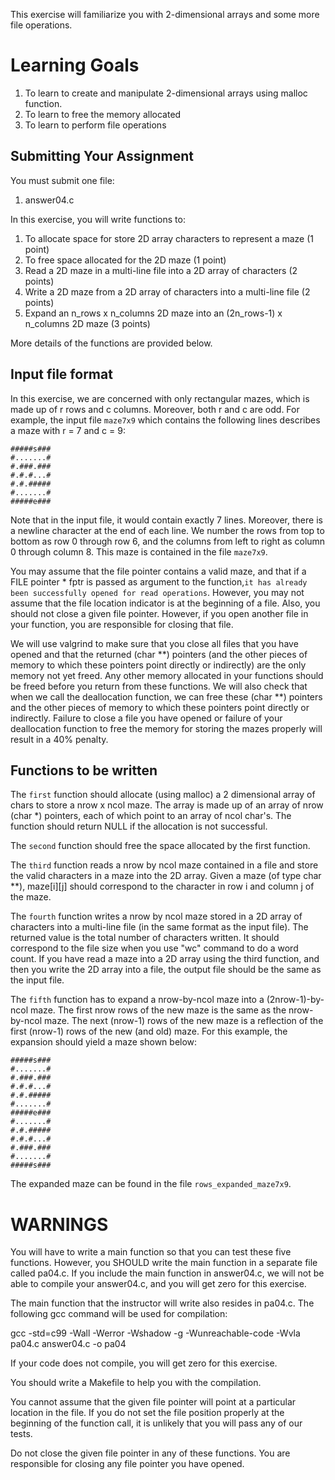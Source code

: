 This exercise will familiarize you with 2-dimensional arrays and
some more file operations.

# Learning Goals

1. To learn to create and manipulate 2-dimensional arrays using 
malloc function.
2. To learn to free the memory allocated
3. To learn to perform file operations

## Submitting Your Assignment 

You must submit one file:

1. answer04.c

In this exercise, you will write functions to:

1. To allocate space for store 2D array characters to represent a maze 
(1 point)
2. To free space allocated for the 2D maze (1 point)
3. Read a 2D maze in a multi-line file into a 2D array of characters (2 points)
4. Write a 2D maze from a 2D array of characters into a multi-line file (2 points)
5. Expand an n_rows x n_columns 2D maze into an (2n_rows-1) x n_columns 2D maze (3 points)

More details of the functions are provided below.

## Input file format 

In this exercise, we are concerned with only rectangular mazes,
which is made up of r rows and c columns.  Moreover, both r and c are
odd.  For example, the input file `maze7x9` which contains the following lines 
describes a maze with r = 7 and c = 9:

```
#####s###
#.......#
#.###.###
#.#.#...#
#.#.#####
#.......#
#####e###
```

Note that in the input file, it would contain exactly 7 lines.
Moreover, there is a newline character at the end of each line.
We number the rows from top to bottom as row 0 through row 6,
and the columns from left to right as column 0 through column 8.
This maze is contained in the file `maze7x9`.

You may assume that the file pointer contains a valid maze,
and that if a FILE pointer * fptr is passed as argument to the function,`it has already been successfully opened for read operations`. 
However, you may not assume that the file location indicator
is at the beginning of a file.  Also, you should not close a given
file pointer.  However, if you open another file in your function, you 
are responsible for closing that file.

We will use valgrind to make sure that you close all files
that you have opened and that the returned (char **) pointers (and the
other pieces of memory to which these pointers point directly or indirectly) 
are the only memory not yet freed.  Any other memory allocated in your
functions should be freed before you return from these functions.  We will 
also check that when we call the deallocation function, we can free 
these (char **) pointers and the other pieces of memory to which these 
pointers point directly or indirectly.  Failure to close a file you have opened
or failure of your deallocation function to free the memory for storing the 
mazes properly will result in a 40% penalty.

## Functions to be written 

The `first` function should allocate (using malloc) a 2 dimensional array 
of chars to store a nrow x ncol maze.  The array is made up of an array of
nrow (char *) pointers, each of which point to an array of 
ncol char's.   The function should return NULL if the allocation
is not successful.

The `second` function should free the space allocated by the first function.

The `third` function reads a nrow by ncol maze contained in a file and store
the valid characters in a maze into the 2D array.  Given a maze (of type 
char **), maze[i][j] should correspond to the character in row i and column
j of the maze.

The `fourth` function writes a nrow by ncol maze stored in a 2D array of
characters into a multi-line file (in the same format as the input file).
The returned value is the total number of characters written.  It should
correspond to the file size when you use "wc" command to do a word count.
If you have read a maze into a 2D array using the third function, and then
you write the 2D array into a file, the output file should be the same as
the input file.

The `fifth` function has to expand a nrow-by-ncol maze into a 
(2nrow-1)-by-ncol maze.  The first nrow rows of the new maze is
the same as the nrow-by-ncol maze.  The next (nrow-1) rows of
the new maze is a reflection of the first (nrow-1) rows of the 
new (and old) maze.  For this example, the expansion should yield
a maze shown below:

```
#####s###
#.......#
#.###.###
#.#.#...#
#.#.#####
#.......#
#####e###
#.......#
#.#.#####
#.#.#...#
#.###.###
#.......#
#####s###
```

The expanded maze can be found in the file `rows_expanded_maze7x9`.


# WARNINGS 

You will have to write a main function so that you can test these
five functions.  However, you SHOULD write the main function in
a separate file called pa04.c.  If you include the main function 
in answer04.c, we will not be able to compile your answer04.c,
and you will get zero for this exercise.  

The main function that the instructor will write also 
resides in pa04.c.  The following gcc command will be used for
compilation:

gcc -std=c99 -Wall -Werror -Wshadow -g -Wunreachable-code -Wvla pa04.c answer04.c -o pa04

If your code does not compile, you will get zero for this exercise.

You should write a Makefile to help you with the compilation. 

You cannot assume that the given file pointer will point at 
a particular location in the file.  If you do not set the file position
properly at the beginning of the function call, it is unlikely that you 
will pass any of our tests.  

Do not close the given file pointer in any of these functions.
You are responsible for closing any file pointer you have opened.
